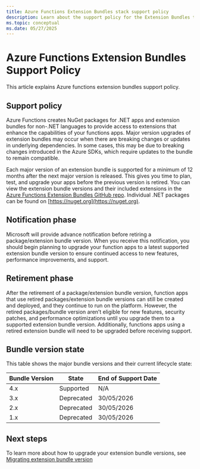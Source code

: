 ```yaml
---
title: Azure Functions Extension Bundles stack support policy
description: Learn about the support policy for the Extension Bundles that Azure Functions supports.
ms.topic: conceptual
ms.date: 05/27/2025
---
```



# Azure Functions Extension Bundles Support Policy

This article explains Azure functions extension bundles support policy. 

## Support policy 

Azure Functions creates NuGet packages for .NET apps and extension bundles for non-.NET languages to provide access to extensions that enhance the capabilities of your functions apps. Major version upgrades of extension bundles may occur when there are breaking changes or updates in underlying dependencies. In some cases, this may be due to breaking changes introduced in the Azure SDKs, which require updates to the bundle to remain compatible.  

Each major version of an extension bundle is supported for a minimum of 12 months after the next major version is released. This gives you time to plan, test, and upgrade your apps before the previous version is retired. You can view the extension bundle versions and their included extensions in the [Azure Functions Extension Bundles GitHub repo](https://github.com/Azure/azure-functions-extension-bundles/releases). Individual .NET packages can be found on [https://nuget.org](https://nuget.org). 

## Notification phase 

Microsoft will provide advance notification before retiring a package/extension bundle version. When you receive this notification, you should begin planning to upgrade your function apps to a latest supported extension bundle version to ensure continued access to new features, performance improvements, and support. 

## Retirement phase 

After the retirement of a package/extension bundle version, function apps that use retired packages/extension bundle versions can still be created and deployed, and they continue to run on the platform. However, the retired packages/bundle version aren’t eligible for new features, security patches, and performance optimizations until you upgrade them to a supported extension bundle version. Additionally, functions apps using a retired extension bundle will need to be upgraded before receiving support. 

## Bundle version state 

This table shows the major bundle versions and their current lifecycle state: 

| Bundle Version | State      | End of Support Date |
|----------------|------------|---------------------|
| 4.x            | Supported  | N/A                 |
| 3.x            | Deprecated | 30/05/2026          |
| 2.x            | Deprecated | 30/05/2026          |
| 1.x            | Deprecated | 30/05/2026          |

## Next steps 

To learn more about how to upgrade your extension bundle versions, see [Migrating extension bundle version](https://learn.microsoft.com/en-us/azure/azure-functions/migrating-extension-bundle-version)

